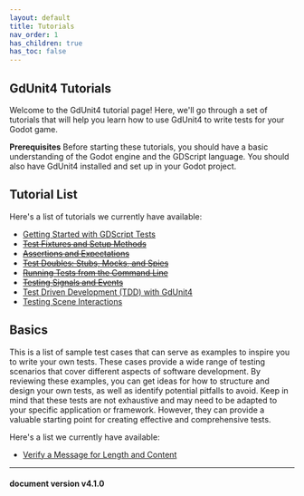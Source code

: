 ```yaml
---
layout: default
title: Tutorials
nav_order: 1
has_children: true
has_toc: false
---
```


## GdUnit4 Tutorials

Welcome to the GdUnit4 tutorial page! Here, we'll go through a set of tutorials that will help you learn how to use GdUnit4 to write tests for your Godot game.

**Prerequisites**
Before starting these tutorials, you should have a basic understanding of the Godot engine and the GDScript language. You should also have GdUnit4 installed
and set up in your Godot project.

## Tutorial List

Here's a list of tutorials we currently have available:<br>

* [Getting Started with GDScript Tests](/gdUnit4/first_steps/getting-started/#create-your-first-test)<br>
* [~~Test Fixtures and Setup Methods~~](/gdUnit4/first_steps)<br>
* [~~Assertions and Expectations~~](/gdUnit4/first_steps)<br>
* [~~Test Doubles: Stubs, Mocks, and Spies~~](/gdUnit4/first_steps)<br>
* [~~Running Tests from the Command Line~~](/gdUnit4/first_steps)<br>
* [~~Testing Signals and Events~~](/gdUnit4/first_steps)<br>
* [Test Driven Development (TDD) with GdUnit4](/gdUnit4/tutorials/tdd/#test-driven-development-tdd-with-gdunit4)<br>
* [Testing Scene Interactions](/gdUnit4/tutorials/scenerunner_examples/#testing-scene-interactions)<br>

## Basics

This is a list of sample test cases that can serve as examples to inspire you to write your own tests.
These cases provide a wide range of testing scenarios that cover different aspects of software development.
By reviewing these examples, you can get ideas for how to structure and design your own tests, as well as identify potential pitfalls to avoid.
Keep in mind that these tests are not exhaustive and may need to be adapted to your specific application or framework.
However, they can provide a valuable starting point for creating effective and comprehensive tests.

Here's a list we currently have available:<br>

* [Verify a Message for Length and Content](/gdUnit4/tutorials/tutorial_basics/#verify-a-message-for-length-and-content)<br>

---
<h4> document version v4.1.0 </h4>
